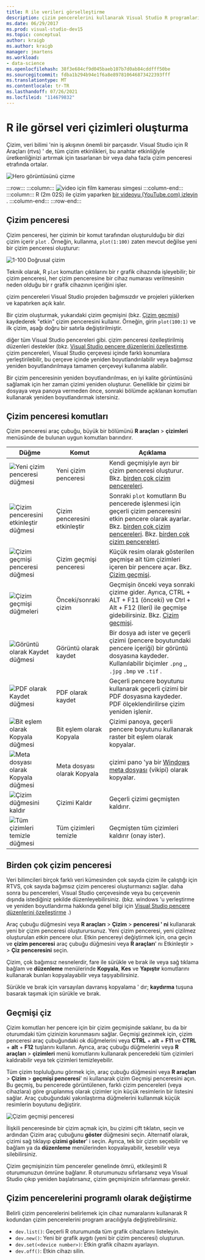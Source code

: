 ```yaml
---
title: R ile verileri görselleştirme
description: çizim pencerelerini kullanarak Visual Studio R programlarından verileri çizdirme.
ms.date: 06/29/2017
ms.prod: visual-studio-dev15
ms.topic: conceptual
author: kraigb
ms.author: kraigb
manager: jmartens
ms.workload:
- data-science
ms.openlocfilehash: 38f3e684cf9d045baeb107b7d0ab84cddfff50be
ms.sourcegitcommit: fdba1b294b94e1f6a8e897810646873422393fff
ms.translationtype: MT
ms.contentlocale: tr-TR
ms.lasthandoff: 07/26/2021
ms.locfileid: "114679832"
---
```

# <a name="create-visual-data-plots-with-r"></a>R ile görsel veri çizimleri oluşturma

Çizim, veri bilimi 'nin iş akışının önemli bir parçasıdır. Visual Studio için R Araçları (rtvs) ' de, tüm çizim etkinlikleri, bu anahtar etkinliğiyle üretkenliğinizi artırmak için tasarlanan bir veya daha fazla çizim penceresi etrafında ortalar.

![Hero görüntüsünü çizme](media/plotting-hero-image.png)

:::row:::
    :::column:::
        ![video için film kamerası simgesi](../install/media/video-icon.png "Nasıl yapılacağını görmek için")
    :::column-end:::
    :::column:::
        R (2m 02S) ile çizim yaparken [bir videoyu (YouTube.com) izleyin](https://www.youtube.com/watch?v=ZTbKmz5RSgY) .
    :::column-end:::
:::row-end:::

## <a name="the-plot-window"></a>Çizim penceresi

Çizim penceresi, her çizimin bir komut tarafından oluşturulduğu bir dizi çizim içerir `plot` . Örneğin, kullanma, `plot(1:100)` zaten mevcut değilse yeni bir çizim penceresi oluşturur:

![1-100 Doğrusal çizim](media/plotting-1-to-100.png)

Teknik olarak, R `plot` komutları çıktılarını bir r grafik cihazında işleyebilir; bir çizim penceresi, her çizim penceresine bir cihaz numarası verilmesinin neden olduğu bir r grafik cihazının içeriğini işler.

çizim pencereleri Visual Studio projeden bağımsızdır ve projeleri yüklerken ve kapatırken açık kalır.

Bir çizim oluşturmak, yukarıdaki çizim geçmişini (bkz. [Çizim geçmişi](#plot-history)) kaydederek "etkin" çizim penceresini kullanır. Örneğin, girin `plot(100:1)` ve ilk çizim, aşağı doğru bir satırla değiştirilmiştir.

diğer tüm Visual Studio pencereleri gibi. çizim penceresi özelleştirilmiş düzenleri destekler (bkz. [Visual Studio pencere düzenlerini özelleştirme](../ide/customizing-window-layouts-in-visual-studio.md). çizim pencereleri, Visual Studio çerçevesi içinde farklı konumlara yerleştirilebilir, bu çerçeve içinde yeniden boyutlandırılabilir veya bağımsız yeniden boyutlandırılmaya tamamen çerçeveyi kullanıma alabilir.

Bir çizim penceresinin yeniden boyutlandırılması, en iyi kalite görüntüsünü sağlamak için her zaman çizimi yeniden oluşturur. Genellikle bir çizimi bir dosyaya veya panoya vermeden önce, sonraki bölümde açıklanan komutları kullanarak yeniden boyutlandırmak istersiniz.

## <a name="plot-window-commands"></a>Çizim penceresi komutları

Çizim penceresi araç çubuğu, büyük bir bölümünü **R araçları**  >  **çizimleri** menüsünde de bulunan uygun komutları barındırır.

| Düğme | Komut | Açıklama |
| --- | --- | --- |
| ![Yeni çizim penceresi düğmesi](media/plotting-toolbar-01-new-plot-window.png) | Yeni çizim penceresi | Kendi geçmişiyle ayrı bir çizim penceresi oluşturur. Bkz. [birden çok çizim pencereleri](#multiple-plot-windows). |
| ![Çizim penceresini etkinleştir düğmesi](media/plotting-toolbar-02-activate-plot-window.png) | Çizim penceresini etkinleştir | Sonraki `plot` komutların Bu pencerede işlenmesi için geçerli çizim penceresini etkin pencere olarak ayarlar. Bkz. [birden çok çizim pencereleri](#multiple-plot-windows). Bkz. [birden çok çizim pencereleri](#multiple-plot-windows). |
| ![Çizim geçmişi penceresi düğmesi](media/plotting-toolbar-03-plot-history.png) | Çizim geçmişi penceresi | Küçük resim olarak gösterilen geçmişe ait tüm çizimleri içeren bir pencere açar. Bkz. [Çizim geçmişi](#plot-history). |
| ![Çizim geçmişi düğmeleri](media/plotting-toolbar-04-plot-history-arrows.png) | Önceki/sonraki çizim |  Geçmişin önceki veya sonraki çizime gider. Ayrıca, CTRL + ALT + F11 (önceki) ve Ctrl + Alt + F12 (Ileri) ile geçmişe gidebilirsiniz. Bkz. [Çizim geçmişi](#plot-history). |
| ![Görüntü olarak Kaydet düğmesi](media/plotting-toolbar-05-save-as-image.png)| Görüntü olarak kaydet | Bir dosya adı ister ve geçerli çizimi (pencere boyutundaki pencere içeriği) bir görüntü dosyasına kaydeder. Kullanılabilir biçimler `.png` ,, `.jpg` `.bmp` ve `.tif` . |
| ![PDF olarak Kaydet düğmesi](media/plotting-toolbar-06-save-as-pdf.png)| PDF olarak kaydet | Geçerli pencere boyutunu kullanarak geçerli çizimi bir PDF dosyasına kaydeder. PDF ölçeklendirilirse çizim yeniden işlenir. |
| ![Bit eşlem olarak Kopyala düğmesi](media/plotting-toolbar-07-copy-as-bitmap.png)| Bit eşlem olarak Kopyala | Çizimi panoya, geçerli pencere boyutunu kullanarak raster bit eşlem olarak kopyalar. |
| ![Meta dosyası olarak Kopyala düğmesi](media/plotting-toolbar-08-copy-as-metafile.png)| Meta dosyası olarak Kopyala | çizimi pano 'ya bir [Windows meta dosyası](https://en.wikipedia.org/wiki/Windows_Metafile) (vikipi) olarak kopyalar. |
| ![Çizim düğmesini kaldır](media/plotting-toolbar-09-remove-plot.png)| Çizimi Kaldır | Geçerli çizimi geçmişten kaldırır. |
| ![Tüm çizimleri temizle düğmesi](media/plotting-toolbar-10-clear-all-plots.png) | Tüm çizimleri temizle | Geçmişten tüm çizimleri kaldırır (onay ister). |

## <a name="multiple-plot-windows"></a>Birden çok çizim penceresi

Veri bilimcileri birçok farklı veri kümesinden çok sayıda çizim ile çalıştığı için RTVS, çok sayıda bağımsız çizim penceresi oluşturmanızı sağlar. daha sonra bu pencereleri, Visual Studio çerçevesinde veya bu çerçevenin dışında istediğiniz şekilde düzenleyebilirsiniz. (bkz. windows 'u yerleştirme ve yeniden boyutlandırma hakkında genel bilgi için [Visual Studio pencere düzenlerini özelleştirme](../ide/customizing-window-layouts-in-visual-studio.md) .)

Araç çubuğu düğmesini veya **R araçları**  >  **Çizim**  >  **penceresi ' ni** kullanarak yeni bir çizim penceresi oluşturursunuz. Yeni çizim penceresi, yeni çizilmez oluşturulan *etkin* pencere olur. Etkin pencereyi değiştirmek için, ona geçin ve **çizim penceresi** araç çubuğu düğmesini veya **R araçları**' nı Etkinleştir  >    >  **Çiz penceresini** seçin.

Çizim, çok bağımsız nesnelerdir, fare ile sürükle ve bırak ile veya sağ tıklama bağlam ve **düzenleme** menülerinde **Kopyala**, **Kes** ve **Yapıştır** komutlarını kullanarak bunları kopyalayabilir veya taşıyabilirsiniz.

Sürükle ve bırak için varsayılan davranış kopyalama ' dır; **kaydırma** tuşuna basarak taşımak için sürükle ve bırak.

## <a name="plot-history"></a>Geçmişi çiz

Çizim komutları her pencere için bir çizim geçmişinde saklanır, bu da bir oturumdaki tüm çizinizin korunmasını sağlar. Geçmişi gezinmek için, çizim penceresi araç çubuğundaki ok düğmelerini veya **CTRL** + **alt** + **F11** ve **CTRL** + **alt** + **F12** tuşlarını kullanın. Ayrıca, araç çubuğu düğmelerini veya **R araçları**  >  **çizimleri** menü komutlarını kullanarak penceredeki tüm çizimleri kaldırabilir veya tek çizimleri temizleyebilir.

Tüm çizim topluluğunu görmek için, araç çubuğu düğmesini veya **R araçları**  >  **Çizim**  >  **geçmişi penceresi**' ni kullanarak çizim Geçmişi penceresini açın.
Bu geçmiş, bu pencerede görüntülenen, farklı çizim pencereleri (veya cihazlara) göre gruplanmış olarak çizimler için küçük resimlerin bir listesini sağlar. Araç çubuğundaki yakınlaştırma düğmelerini kullanmak küçük resimlerin boyutunu değiştirir.

![Çizim geçmişi penceresi](media/plotting-plot-history-window.png)

İlişkili penceresinde bir çizim açmak için, bu çizimi çift tıklatın, seçin ve ardından Çizim araç çubuğunu **göster** düğmesini seçin. Alternatif olarak, çizimi sağ tıklayıp **çizimi göster**' i seçin. Ayrıca, tek bir çizim seçebilir ve bağlam ya da **düzenleme** menülerinden kopyalayabilir, kesebilir veya silebilirsiniz.

Çizim geçmişinizin tüm pencereler genelinde ömrü, etkileşimli R oturumunuzun ömrüne bağlanır. R oturumunuzu sıfırlarsanız veya Visual Studio çıkıp yeniden başlatırsanız, çizim geçmişinizin sıfırlanması gerekir.

## <a name="programmatically-manipulate-plot-windows"></a>Çizim pencerelerini programlı olarak değiştirme

Belirli çizim pencerelerini belirlemek için cihaz numaralarını kullanarak R kodundan çizim pencerelerini program aracılığıyla değiştirebilirsiniz.

- `dev.list()`: Geçerli R oturumunda tüm grafik cihazlarını listeleyin.
- `dev.new()`: Yeni bir grafik aygıtı (yeni bir çizim penceresi) oluşturun.
- `dev.set(<device number>)`: Etkin grafik cihazını ayarlayın.
- `dev.off()`: Etkin cihazı silin.
